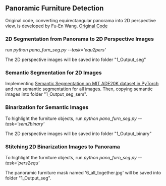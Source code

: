 ## Panoramic Furniture Detection
Original code, converting equirectangular panorama into 2D perspective view, is developed by Fu-En Wang.
[Original Code](https://github.com/fuenwang/Equirec2Perspec)

### 2D Segmentation from Panorama to 2D Perspective Images
run *python pano_furn_seg.py --task='equ2pers'*

The 2D perspective images will be saved into folder "1_Output_seg"

### Semantic Segmentation for 2D Images
Implementing [Semantic Segmentation on MIT ADE20K dataset in PyTorch](https://github.com/CSAILVision/semantic-segmentation-pytorch) and run semantic segmentation for all images. Then, copying semantic images into folder "1_Output_seg_sem".

### Binarization for Semantic Images
To highlight the furniture objects, run *python pano_furn_seg.py --task='sem2binary'*

The 2D perspective images will be saved into folder "1_Output_binary"

### Stitching 2D Binarization Images to Panorama
To highlight the furniture objects, run *python pano_furn_seg.py --task='pers2equ'*

The panoramic furniture mask named '6_all_together.jpg' will be saved into folder "1_Output_seg".

